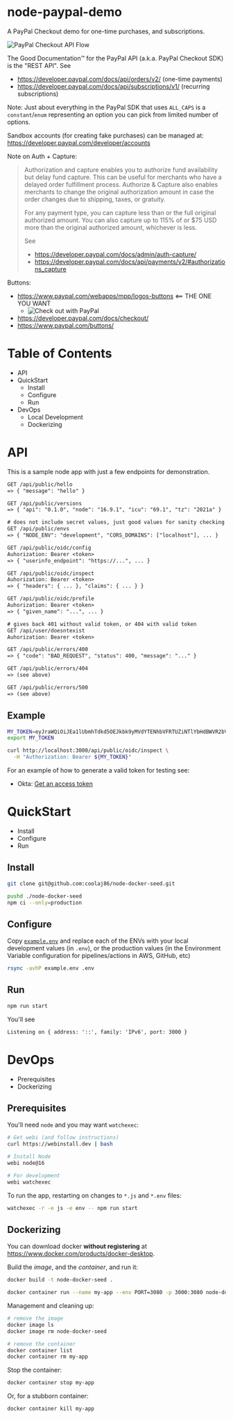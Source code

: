 # node-paypal-demo

A PayPal Checkout demo for one-time purchases, and subscriptions.

![](https://i.imgur.com/brFTseM.png "PayPal Checkout API Flow")

The Good Documentation™ for the PayPal API (a.k.a. PayPal Checkout SDK) is the
"REST API". See

- <https://developer.paypal.com/docs/api/orders/v2/> (one-time payments)
- <https://developer.paypal.com/docs/api/subscriptions/v1/> (recurring
  subscriptions)

Note: Just about everything in the PayPal SDK that uses `ALL_CAPS` is a
`constant`/`enum` representing an option you can pick from limited number of
options.

Sandbox accounts (for creating fake purchases) can be managed at:
<https://developer.paypal.com/developer/accounts>

Note on Auth + Capture:

> Authorization and capture enables you to authorize fund availability but delay
> fund capture. This can be useful for merchants who have a delayed order
> fulfillment process. Authorize & Capture also enables merchants to change the
> original authorization amount in case the order changes due to shipping,
> taxes, or gratuity.
>
> For any payment type, you can capture less than or the full original
> authorized amount. You can also capture up to 115% of or $75 USD more than the
> original authorized amount, whichever is less.
>
> See
>
> - <https://developer.paypal.com/docs/admin/auth-capture/>
> - <https://developer.paypal.com/docs/api/payments/v2/#authorizations_capture>

Buttons:

- <https://www.paypal.com/webapps/mpp/logos-buttons> <== THE ONE YOU WANT
  - <img src="https://www.paypalobjects.com/webstatic/en_US/i/buttons/checkout-logo-large.png" alt="Check out with PayPal" />
- <https://developer.paypal.com/docs/checkout/>
- <https://www.paypal.com/buttons/>

# Table of Contents

- API
- QuickStart
  - Install
  - Configure
  - Run
- DevOps
  - Local Development
  - Dockerizing

# API

This is a sample node app with just a few endpoints for demonstration.

```txt
GET /api/public/hello
=> { "message": "hello" }

GET /api/public/versions
=> { "api": "0.1.0", "node": "16.9.1", "icu": "69.1", "tz": "2021a" }

# does not include secret values, just good values for sanity checking
GET /api/public/envs
=> { "NODE_ENV": "development", "CORS_DOMAINS": ["localhost"], ... }

GET /api/public/oidc/config
Auhorization: Bearer <token>
=> { "userinfo_endpoint": "https://...", ... }

GET /api/public/oidc/inspect
Auhorization: Bearer <token>
=> { "headers": { ... }, "claims": { ... } }

GET /api/public/oidc/profile
Auhorization: Bearer <token>
=> { "given_name": "...", ... }

# gives back 401 without valid token, or 404 with valid token
GET /api/user/doesntexist
Auhorization: Bearer <token>

GET /api/public/errors/400
=> { "code": "BAD_REQUEST", "status": 400, "message": "..." }

GET /api/public/errors/404
=> (see above)

GET /api/public/errors/500
=> (see above)
```

## Example

```bash
MY_TOKEN=eyJraWQiOiJEa1lUbmhTdkd5OEJkbk9yMVdYTENhbVFRTUZiNTlYbHdBWVR2bVg5ekxNIiwiYWxnIjoiUlMyNTYifQ.eyJ2ZXIiOjEsImp0aSI6IkFULmRNcmJJc1paTWtMR0FyN1gwRVNKdmdsX19JOFF4N0pwQlhrVjV6ZGt5bk0iLCJpc3MiOiJodHRwczovL2xvZ2luLndyaXRlc2hhcnBlci5jb20iLCJhdWQiOiJodHRwczovL2dlbmVyaWNvaWRjLm9rdGFwcmV2aWV3LmNvbSIsInN1YiI6IjBvYXI5NXp0OXpJcFl1ejZBMGg3IiwiaWF0IjoxNTg4MTg1NDU3LCJleHAiOjE1ODgxODkwNTcsImNpZCI6IjBvYXI5NXp0OXpJcFl1ejZBMGg3Iiwic2NwIjpbIm9rdGEudXNlcnMubWFuYWdlIl19.TrrStbXUFtuH5TemMISgozR1xjT3rVaLHF8hqnwbe9gmFffVrLovY-JLl63G8vZVnyudvZ_fWkOBUxip1hcGm80KvrSgpdOp9Nazz-mjkP6T6JwslRFHDe8SC_4h2LG9zi5PV9y3hAayBK51q1HIwgAxl_2F7q4l0jLKDFsWjQS8epNaB05NLI12BDvO-C-7ZGGJ4EQfGS9EjN9lS-vWnt_V3ojTL0BJCKgL5Y0c9D2VkSqVN4j-7BSRZt0Un3MAEgznXmk2ecg3y7s9linGR0mC3QqKeyDfFNdsUJG6ac0h2CFFZQizpQu1DFmI_ADKmzxVQGPICuslgJFFoIF4ZA
export MY_TOKEN
```

```bash
curl http://localhost:3000/api/public/oidc/inspect \
  -H "Authorization: Bearer ${MY_TOKEN}"
```

For an example of how to generate a valid token for testing see:

- Okta:
  [Get an access token](https://developer.okta.com/docs/guides/implement-oauth-for-okta-serviceapp/get-access-token/#make-a-request)

# QuickStart

- Install
- Configure
- Run

## Install

```bash
git clone git@github.com:coolaj86/node-docker-seed.git
```

```bash
pushd ./node-docker-seed
npm ci --only=production
```

## Configure

Copy [`example.env`](/example.env) and replace each of the ENVs with your local
development values (in `.env`), or the production values (in the Environment
Variable configuration for pipelines/actions in AWS, GitHub, etc)

```bash
rsync -avhP example.env .env
```

## Run

```bash
npm run start
```

You'll see

```txt
Listening on { address: '::', family: 'IPv6', port: 3000 }
```

# DevOps

- Prerequisites
- Dockerizing

## Prerequisites

You'll need `node` and you may want `watchexec`:

```bash
# Get webi (and follow instructions)
curl https://webinstall.dev | bash
```

```bash
# Install Node
webi node@16
```

```bash
# For development
webi watchexec
```

To run the app, restarting on changes to `*.js` and `*.env` files:

```bash
watchexec -r -e js -e env -- npm run start
```

## Dockerizing

You can download docker **without registering** at
<https://www.docker.com/products/docker-desktop>.

Build the _image_, and the _container_, and run it:

```bash
docker build -t node-docker-seed .

docker container run --name my-app --env PORT=3080 -p 3000:3080 node-docker-seed
```

Management and cleaning up:

```bash
# remove the image
docker image ls
docker image rm node-docker-seed

# remove the container
docker container list
docker container rm my-app
```

Stop the container:

```bash
docker container stop my-app
```

Or, for a stubborn container:

```bash
docker container kill my-app
```
